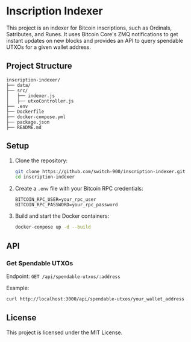# Inscription Indexer

This project is an indexer for Bitcoin inscriptions, such as Ordinals, Satributes, and Runes. It uses Bitcoin Core's ZMQ notifications to get instant updates on new blocks and provides an API to query spendable UTXOs for a given wallet address.

## Project Structure

```
inscription-indexer/
├── data/
├── src/
│   ├── indexer.js
│   ├── utxoController.js
├── .env
├── Dockerfile
├── docker-compose.yml
├── package.json
├── README.md
```

## Setup

1. Clone the repository:
    ```bash
    git clone https://github.com/switch-900/inscription-indexer.git
    cd inscription-indexer
    ```

2. Create a `.env` file with your Bitcoin RPC credentials:
    ```env
    BITCOIN_RPC_USER=your_rpc_user
    BITCOIN_RPC_PASSWORD=your_rpc_password
    ```

3. Build and start the Docker containers:
    ```bash
    docker-compose up -d --build
    ```

## API

### Get Spendable UTXOs

Endpoint: `GET /api/spendable-utxos/:address`

Example:
```bash
curl http://localhost:3000/api/spendable-utxos/your_wallet_address
```

## License

This project is licensed under the MIT License.
